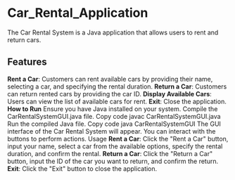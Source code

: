 # Car_Rental_Application
The Car Rental System is a Java application that allows users to rent and return cars.

## Features
**Rent a Car**: Customers can rent available cars by providing their name, selecting a car, and specifying the rental duration.
**Return a Car**: Customers can return rented cars by providing the car ID.
**Display Available Cars**: Users can view the list of available cars for rent.
**Exit**: Close the application.
**How to Run**
Ensure you have Java installed on your system.
Compile the CarRentalSystemGUI.java file.
Copy code
javac CarRentalSystemGUI.java
Run the compiled Java file.
Copy code
java CarRentalSystemGUI
The GUI interface of the Car Rental System will appear. You can interact with the buttons to perform actions.
Usage
**Rent a Car**: Click the "Rent a Car" button, input your name, select a car from the available options, specify the rental duration, and confirm the rental.
**Return a Car**: Click the "Return a Car" button, input the ID of the car you want to return, and confirm the return.
**Exit**: Click the "Exit" button to close the application.



